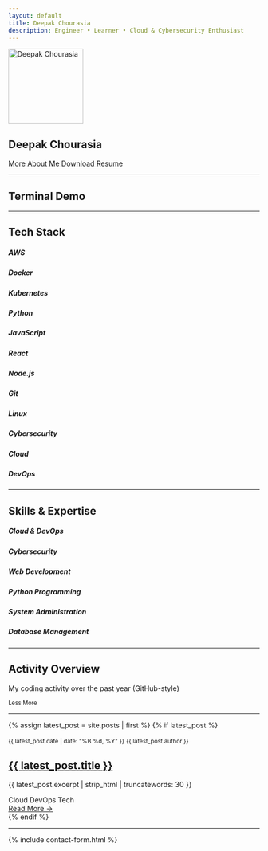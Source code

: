 ```yaml
---
layout: default
title: Deepak Chourasia
description: Engineer • Learner • Cloud & Cybersecurity Enthusiast
---
```


<!-- Hero Section -->
<section class="text-center my-5 animate__animated animate__fadeIn">
  <img src="{{ '/assets/images/deepak.jpg' | relative_url }}" alt="Deepak Chourasia" class="rounded-circle shadow mb-3 border border-4 border-primary" width="150" height="150">
  <h1 class="fw-bold text-primary">Deepak Chourasia</h1>
  <p class="lead text-dark-emphasis"></p>
  <div class="d-flex justify-content-center flex-wrap gap-2 mt-3">
    <a href="{{ '/about' | relative_url }}" class="btn btn-outline-primary">
      <i class="fas fa-user me-1"></i> More About Me
    </a>
    <a href="{{ '/assets/resume.pdf' | relative_url }}" class="btn btn-primary" download>
      <i class="fas fa-download me-1"></i> Download Resume
    </a>
  </div>
</section>

<hr class="my-5">

<!-- Terminal Demo Section -->
<section class="my-5">
  <h2 class="h3 fw-bold text-primary mb-4">
    <i class="fas fa-terminal me-2"></i>Terminal Demo
  </h2>
  <div class="terminal">
    <div class="terminal-content">
      <!-- Terminal content will be populated by JavaScript -->
    </div>
  </div>
</section>

<hr class="my-5">

<!-- Tech Stack Section -->
<section class="my-5">
  <h2 class="h3 fw-bold text-primary mb-4">
    <i class="fas fa-code me-2"></i>Tech Stack
  </h2>
  <div class="tech-stack">
    <div class="tech-item">
      <i class="fab fa-aws"></i>
      <h5>AWS</h5>
    </div>
    <div class="tech-item">
      <i class="fab fa-docker"></i>
      <h5>Docker</h5>
    </div>
    <div class="tech-item">
      <i class="fab fa-kubernetes"></i>
      <h5>Kubernetes</h5>
    </div>
    <div class="tech-item">
      <i class="fab fa-python"></i>
      <h5>Python</h5>
    </div>
    <div class="tech-item">
      <i class="fab fa-js"></i>
      <h5>JavaScript</h5>
    </div>
    <div class="tech-item">
      <i class="fab fa-react"></i>
      <h5>React</h5>
    </div>
    <div class="tech-item">
      <i class="fab fa-node-js"></i>
      <h5>Node.js</h5>
    </div>
    <div class="tech-item">
      <i class="fab fa-git-alt"></i>
      <h5>Git</h5>
    </div>
    <div class="tech-item">
      <i class="fab fa-linux"></i>
      <h5>Linux</h5>
    </div>
    <div class="tech-item">
      <i class="fas fa-shield-alt"></i>
      <h5>Cybersecurity</h5>
    </div>
    <div class="tech-item">
      <i class="fas fa-cloud"></i>
      <h5>Cloud</h5>
    </div>
    <div class="tech-item">
      <i class="fas fa-server"></i>
      <h5>DevOps</h5>
    </div>
  </div>
</section>

<hr class="my-5">

<!-- Skills Section -->
<section class="my-5">
  <h2 class="h3 fw-bold text-primary mb-4">
    <i class="fas fa-chart-bar me-2"></i>Skills & Expertise
  </h2>
  <div class="row">
    <div class="col-md-6">
      <h5>Cloud & DevOps</h5>
      <div class="skill-bar">
        <div class="skill-progress" data-percentage="90"></div>
      </div>
      <h5>Cybersecurity</h5>
      <div class="skill-bar">
        <div class="skill-progress" data-percentage="85"></div>
      </div>
      <h5>Web Development</h5>
      <div class="skill-bar">
        <div class="skill-progress" data-percentage="80"></div>
      </div>
    </div>
    <div class="col-md-6">
      <h5>Python Programming</h5>
      <div class="skill-bar">
        <div class="skill-progress" data-percentage="88"></div>
      </div>
      <h5>System Administration</h5>
      <div class="skill-bar">
        <div class="skill-progress" data-percentage="82"></div>
      </div>
      <h5>Database Management</h5>
      <div class="skill-bar">
        <div class="skill-progress" data-percentage="75"></div>
      </div>
    </div>
  </div>
</section>

<hr class="my-5">

<!-- Activity Graph Section -->
<section class="my-5">
  <h2 class="h3 fw-bold text-primary mb-4">
    <i class="fas fa-calendar-alt me-2"></i>Activity Overview
  </h2>
  <div class="activity-graph">
    <p class="text-muted mb-3">My coding activity over the past year (GitHub-style)</p>
    <div class="activity-grid">
      <!-- Activity cells will be populated by JavaScript -->
    </div>
    <div class="mt-3">
      <small class="text-muted">
        <span class="me-3">Less</span>
        <span class="activity-cell me-1" data-level="1"></span>
        <span class="activity-cell me-1" data-level="2"></span>
        <span class="activity-cell me-1" data-level="3"></span>
        <span class="activity-cell me-1" data-level="4"></span>
        <span class="activity-cell me-3" data-level="5"></span>
        <span>More</span>
      </small>
    </div>
  </div>
</section>

<hr class="my-5">

<!-- Latest Blog Post -->
{% assign latest_post = site.posts | first %}
{% if latest_post %}
<article class="blog-post mb-5 animate__animated animate__fadeInUp">
  <div class="blog-meta">
    <small><i class="far fa-calendar-alt me-1"></i>{{ latest_post.date | date: "%B %d, %Y" }}</small>
    <small><i class="far fa-user me-1"></i>{{ latest_post.author }}</small>
  </div>
  <h2 class="h4 fw-bold text-primary"><a href="{{ latest_post.url | relative_url }}" class="text-decoration-none">{{ latest_post.title }}</a></h2>
  <p>{{ latest_post.excerpt | strip_html | truncatewords: 30 }}</p>
  <div class="blog-tags">
    <span class="blog-tag">Cloud</span>
    <span class="blog-tag">DevOps</span>
    <span class="blog-tag">Tech</span>
  </div>
  <a href="{{ latest_post.url | relative_url }}" class="btn btn-sm btn-outline-secondary mt-2">Read More →</a>
</article>
{% endif %}

<hr class="my-5">

<!-- Contact Form -->
{% include contact-form.html %}
